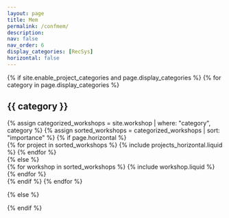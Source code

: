 ```yaml
---
layout: page
title: Mem
permalink: /confmem/
description: 
nav: false
nav_order: 6
display_categories: [RecSys]
horizontal: false
---
```


<!-- pages/projects.md -->
<div class="projects">
{% if site.enable_project_categories and page.display_categories %}
  <!-- Display categorized projects -->
  {% for category in page.display_categories %}
    <h2 class="category">{{ category }}</h2>
  {% assign categorized_workshops = site.workshop | where: "category", category %}
  {% assign sorted_workshops = categorized_workshops | sort: "importance" %}
  <!-- Generate cards for each project -->
  {% if page.horizontal %}
  <div class="container">
    <div class="row row-cols-1 row-cols-md-2">
    {% for project in sorted_workshops %}
      {% include projects_horizontal.liquid %}
    {% endfor %}
    </div>
  </div>
  {% else %}
  <div class="row row-cols-1 row-cols-md-3">
    {% for workshop in sorted_workshops %}
      {% include workshop.liquid %}
    {% endfor %}
  </div>
  {% endif %}
  {% endfor %}

{% else %}

{% endif %}

</div>